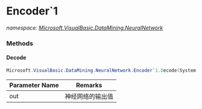 ﻿# Encoder`1
_namespace: [Microsoft.VisualBasic.DataMining.NeuralNetwork](./index.md)_





### Methods

#### Decode
```csharp
Microsoft.VisualBasic.DataMining.NeuralNetwork.Encoder`1.Decode(System.Double)
```


|Parameter Name|Remarks|
|--------------|-------|
|out|神经网络的输出值|



